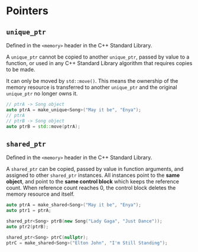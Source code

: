 # Pointers

## `unique_ptr`

Defined in the `<memory>` header in the C++ Standard Library.

A `unique_ptr` cannot be copied to another `unique_ptr`, passed by value to a function, or used in any C++ Standard Library algorithm that requires copies to be made.

It can only be moved by `std::move()`. This means the ownership of the memory resource is transferred to another `unique_ptr` and the original `unique_ptr` no longer owns it.

```c++
// ptrA -> Song object
auto ptrA = make_unique<Song>("May it be", "Enya");
// ptrA
// ptrB -> Song object
auto ptrB = std::move(ptrA);
```

## `shared_ptr`

Defined in the `<memory>` header in the C++ Standard Library.

A `shared_ptr` can be copied, passed by value in function arguments, and assigned to other `shared_ptr` instances. All instances point to the **same object**, and point to the **same control block** which keeps the reference count. When reference count reaches 0, the control block deletes the memory resource and itself.

```c++
auto ptrA = make_shared<Song>("May it be", "Enya");
auto ptr1 = ptrA;

shared_ptr<Song> ptrB(new Song("Lady Gaga", "Just Dance"));
auto ptr2(ptrB);

shared_ptr<Song> ptrC(nullptr);
ptrC = make_shared<Song>("Elton John", "I'm Still Standing");
```